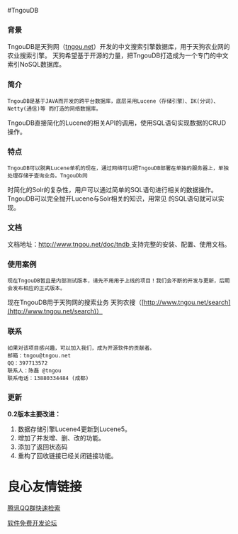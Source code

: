#TngouDB


### 背景

TngouDB是天狗网（[tngou.net](http://www.tngou.net)）开发的中文搜索引擎数据库，用于天狗农业网的农业搜索引擎。
天狗希望基于开源的力量，把TngouDB打造成为一个专门的中文索引NoSQL数据库。



### 简介

    TngouDB是基于JAVA而开发的跨平台数据库，底层采用Lucene（存储引擎）、IK(分词)、Netty(通信)等 而打造的网络数据库。
TngouDB直接简化的Lucene的相关API的调用，使用SQL语句实现数据的CRUD操作。



### 特点

    TngouDB可以脱离Lucene单机的现在，通过网络可以把TngouDB部署在单独的服务器上，单独处理存储于查询业务。TngouDb同
时简化的Solr的复杂性，用户可以通过简单的SQL语句进行相关的数据操作。TngouDB可以完全抛开Lucene与Solr相关的知识，用常见
的SQL语句就可以实现。



### 文档

   文档地址：[http://www.tngou.net/doc/tndb ](http://www.tngou.net/doc/tndb) 支持完整的安装、配置、使用文档。


### 使用案例

    现在TngouDB暂且是内部测试版本，请先不用用于上线的项目！我们会不断的开发与更新，后期会发布相应的正式版本。
现在TngouDB用于天狗网的搜索业务 天狗农搜（[http://www.tngou.net/search](http://www.tngou.net/search)）


### 联系

    如果对该项目感兴趣，可以加入我们，成为开源软件的贡献者。
    邮箱：tngou@tngou.net
    QQ：397713572
    联系人：陈磊 @tngou 
    联系电话：13880334484 (成都)

### 更新

**0.2版本主要改进：**


1. 数据存储引擎Lucene4更新到Lucene5。
1. 增加了并发增、删、改的功能。
1. 添加了返回状态码
1. 重构了回收链接已经关闭链接功能。


 # 良心友情链接

[腾讯QQ群快速检索](http://u.720life.cn/s/8cf73f7c)

[软件免费开发论坛](http://u.720life.cn/s/bbb01dc0)